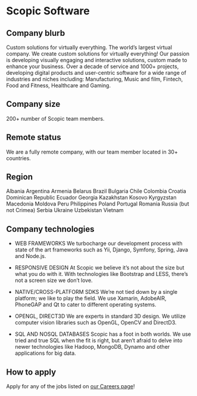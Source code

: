 # Scopic Software

## Company blurb
Custom solutions for virtually everything. The world’s largest virtual company. We create custom solutions for virtually everything! Our passion is developing visually engaging and interactive solutions, custom made to enhance your business. Over a decade of service and 1000+ projects, developing digital products and user-centric software for a wide range of industries and niches including: Manufacturing, Music and film, Fintech, Food and Fitness, Healthcare and Gaming.

## Company size
200+ number of Scopic team members.

## Remote status
We are a fully remote company, with our team member located in 30+ countries.

## Region
Albania
Argentina
Armenia
Belarus
Brazil
Bulgaria
Chile
Colombia
Croatia
Dominican Republic
Ecuador
Georgia
Kazakhstan
Kosovo
Kyrgyzstan
Macedonia
Moldova
Peru
Philippines
Poland
Portugal
Romania
Russia (but not Crimea)
Serbia
Ukraine
Uzbekistan
Vietnam

## Company technologies
- WEB FRAMEWORKS
We turbocharge our development process with state of the art frameworks such as Yii, Django, Symfony, Spring, Java and Node.js.

- RESPONSIVE DESIGN
At Scopic we believe it’s not about the size but what you do with it. With technologies like Bootstrap and LESS, there’s not a screen size we don’t love.

- NATIVE/CROSS-PLATFORM SDKS
We’re not tied down by a single platform; we like to play the field. We use Xamarin, AdobeAIR, PhoneGAP and Qt to cater to different operating systems.

- OPENGL, DIRECT3D
We are experts in standard 3D design. We utilize computer vision libraries such as OpenGL, OpenCV and DirectD3.

- SQL AND NOSQL DATABASES
Scopic has a foot in both worlds. We use tried and true SQL when the fit is right, but aren’t afraid to delve into newer technologies like Hadoop, MongoDB, Dynamo and other applications for big data.

## How to apply
Apply for any of the jobs listed on [our Careers page](https://scopicsoftware.com/careers/)!
